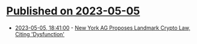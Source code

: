 # [Published on 2023-05-05](index.md)

* [2023-05-05, 18:41:00](https://news.slashdot.org/story/23/05/05/1814221/new-york-ag-proposes-landmark-crypto-law-citing-dysfunction?utm_source=rss1.0mainlinkanon&utm_medium=feed) - [New York AG Proposes Landmark Crypto Law, Citing 'Dysfunction'](https://news.slashdot.org/story/23/05/05/1814221/new-york-ag-proposes-landmark-crypto-law-citing-dysfunction?utm_source=rss1.0mainlinkanon&utm_medium=feed)

